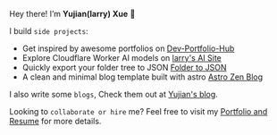 Hey there! I’m **Yujian(larry) Xue** 👋

I build `side projects`:
- Get inspired by awesome portfolios on [Dev-Portfolio-Hub](https://dev-portfolio-hub.larryxue.dev/)
- Explore Cloudflare Worker AI models on [larry's AI Site](https://ai.larryxue.dev/)
- Quickly export your folder tree to JSON [Folder to JSON](https://folder2json.larryxue.dev/)
- A clean and minimal blog template built with astro [Astro Zen Blog](https://github.com/larry-xue/astro-zen-blog)

I also write some `blogs`, Check them out at [Yujian's blog](https://blog.larryxue.dev/).

Looking to `collaborate or hire` me? Feel free to visit my [Portfolio and Resume](https://larryxue.dev) for more details.

